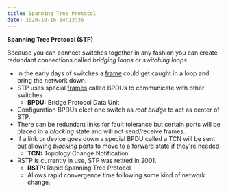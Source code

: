 ```yaml
---
title: Spanning Tree Protocol 
date: 2020-10-16 14:13:36
---
```


**Spanning Tree Protocol (STP)**

Because you can connect switches together in any fashion you can create
redundant connections called *bridging loops* or *switching loops*.

* In the early days of switches a [frame](20201009144356-frame.md)
  could get caught in a loop and bring the network down.
* STP uses special [frames](20201009144356-frame.md) called BPDUs to
  communicate with other switches
  + **BPDU:** Bridge Protocol Data Unit
* Configuration BPDUs elect one switch as *root bridge* to act as center of
  STP.
* There can be redundant links for fault tolerance but certain ports will be
  placed in a *blocking* state and will not send/receive frames.
* If a link or device goes down a special BPDU called a TCN will be sent out
  allowing *blocking* ports to move to a forward state if they're needed.
  + **TCN:** Topology Change Notification
* RSTP is currently in use, STP was retired in 2001.
  + **RSTP:** Rapid Spanning Tree Protocol
  + Allows rapid convergence time following some kind of network change.
